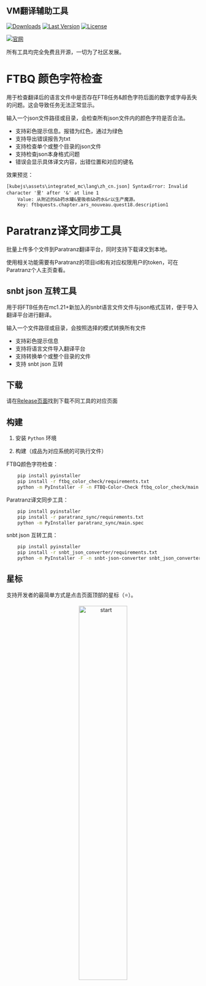 ## VM翻译辅助工具

[![Downloads](https://img.shields.io/github/downloads/VM-Chinese-translate-group/translate-tools/total?style=flat-square&logo=github)](https://github.com/VM-Chinese-translate-group/translate-tools/releases/)
[![Last Version](https://img.shields.io/github/release/VM-Chinese-translate-group/translate-tools/all.svg?style=flat-square)](https://github.com/VM-Chinese-translate-group/translate-tools/releases/)
[![License](https://img.shields.io/github/license/VM-Chinese-translate-group/translate-tools?style=flat-square)](LICENSE)

[![官网](https://img.shields.io/badge/官网-介绍-blue?style=flat-square)](https://vmct-cn.top/tools)

所有工具均完全免费且开源，一切为了社区发展。

# FTBQ 颜色字符检查

用于检查翻译后的语言文件中是否存在FTB任务&颜色字符后面的数字或字母丢失的问题。这会导致任务无法正常显示。

输入一个json文件路径或目录，会检查所有json文件内的颜色字符是否合法。

- 支持彩色提示信息。报错为红色，通过为绿色
- 支持导出错误报告为txt
- 支持检查单个或整个目录的json文件
- 支持检查json本身格式问题
- 错误会显示具体译文内容，出错位置和对应的键名

效果预览：
```
[kubejs\assets\integrated_mc\lang\zh_cn.json] SyntaxError: Invalid character '里' after '&' at line 1
    Value: 从附近的&b药水罐&里吸收&b药水&r以生产魔源。
    Key: ftbquests.chapter.ars_nouveau.quest18.description1
```

# Paratranz译文同步工具

批量上传多个文件到Paratranz翻译平台，同时支持下载译文到本地。

使用相关功能需要有Paratranz的项目id和有对应权限用户的token，可在Paratranz个人主页查看。

## snbt json 互转工具

用于将FTB任务在mc1.21+新加入的snbt语言文件文件与json格式互转，便于导入翻译平台进行翻译。

输入一个文件路径或目录，会按照选择的模式转换所有文件

- 支持彩色提示信息
- 支持将语言文件导入翻译平台
- 支持转换单个或整个目录的文件
- 支持 snbt json 互转

## 下载

请在[Release页面](https://github.com/VM-Chinese-translate-group/translate-tools/releases)找到下载不同工具的对应页面

## 构建

1. 安装 `Python` 环境

2. 构建（成品为对应系统的可执行文件）

FTBQ颜色字符检查：
```bash
    pip install pyinstaller
    pip install -r ftbq_color_check/requirements.txt
    python -m PyInstaller -F -n FTBQ-Color-Check ftbq_color_check/main.py
```

Paratranz译文同步工具：
```bash
    pip install pyinstaller
    pip install -r paratranz_sync/requirements.txt
    python -m PyInstaller paratranz_sync/main.spec
```

snbt json 互转工具：
```bash
    pip install pyinstaller
    pip install -r snbt_json_converter/requirements.txt
    python -m PyInstaller -F -n snbt-json-converter snbt_json_converter/main.py
```

## 星标

支持开发者的最简单方式是点击页面顶部的星标（⭐）。

<p style="text-align: center;">
    <a href="https://api.star-history.com/svg?repos=VM-Chinese-translate-group/translate-tools&Date">
        <img alt="start" width=50% src="https://api.star-history.com/svg?repos=VM-Chinese-translate-group/translate-tools&Date"/>
    </a>
</p>